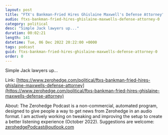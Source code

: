 ```yaml
---
layout: post
title: "FTX's Bankman-Fried Hires Ghislaine Maxwell's Defense Attorney"
audio: ftxs-bankman-fried-hires-ghislaine-maxwells-defense-attorney-0
category: political
desc: "Simple Jack lawyers up..."
duration: 00:02:21
length: 141
datetime: Tue, 06 Dec 2022 20:22:00 +0000
tags: podcast
guid: ftxs-bankman-fried-hires-ghislaine-maxwells-defense-attorney-0
order: 0
---
```

Simple Jack lawyers up...

Link: [https://www.zerohedge.com/political/ftxs-bankman-fried-hires-ghislaine-maxwells-defense-attorney](https://www.zerohedge.com/political/ftxs-bankman-fried-hires-ghislaine-maxwells-defense-attorney)

About: The Zerohedge Podcast is a non-commercial, automated program, designed to give people a way to get news from Zerohedge in an audio format.  I am actively working on tweaking and improving the setup to create a better listening experience (October 2022).  Suggestions are welcome: [zerohedgePodcast@outlook.com](mailto:zerohedgePodcast@outlook.com)